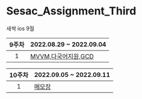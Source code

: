 # Sesac_Assignment_Third
새싹 ios 9월

9주차| 2022.08.29 ~ 2022.09.04 |
:---: |--- 
1| [MVVM,다국어지원,GCD](https://github.com/WooseokJ/Sesac_Assignment_Third/tree/main/SeSacWek9/SeSacWek9) |  |

10주차| 2022.09.05 ~ 2022.09.11 |
:---: |--- 
1| [메모장](https://github.com/WooseokJ/MemoList) |  |

